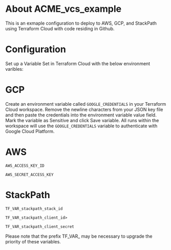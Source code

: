 # About ACME_vcs_example

This is an exmaple configuration to deploy to AWS, GCP, and StackPath using Terraform Cloud with code residing in Github.

# Configuration
Set up a Variable Set in Terraform Cloud with the below environment varibles:

# GCP
Create an environment variable called ```GOOGLE_CREDENTIALS``` in your Terraform Cloud workspace.
Remove the newline characters from your JSON key file and then paste the credentials into the environment variable value field.
Mark the variable as Sensitive and click Save variable.
All runs within the workspace will use the ```GOOGLE_CREDENTIALS``` variable to authenticate with Google Cloud Platform.

# AWS
```AWS_ACCESS_KEY_ID```

```AWS_SECRET_ACCESS_KEY```

# StackPath
```TF_VAR_stackpath_stack_id```

```TF_VAR_stackpath_client_id>```

```TF_VAR_stackpath_client_secret```

Please note that the prefix TF_VAR_ may be necessary to upgrade the priority of these variables.

